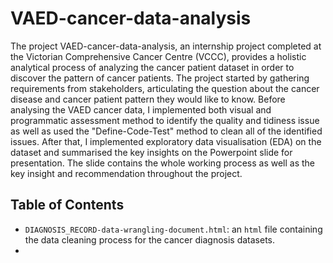 # VAED-cancer-data-analysis
The project VAED-cancer-data-analysis, an internship project completed at the Victorian Comprehensive Cancer Centre (VCCC), provides a holistic analytical process of analyzing the cancer patient dataset in order to discover the pattern of cancer patients. The project started by gathering requirements from stakeholders, articulating the question about the cancer disease and cancer patient pattern they would like to know. Before analysing the VAED cancer data, I implemented both visual and programmatic assessment method to identify the quality and tidiness issue as well as used the "Define-Code-Test" method to clean all of the identified issues. After that, I implemented exploratory data visualisation (EDA) on the dataset and summarised the key insights on the Powerpoint slide for presentation. The slide contains the whole working process as well as the key insight and recommendation throughout the project. 

## Table of Contents
- `DIAGNOSIS_RECORD-data-wrangling-document.html`: an `html` file containing the data cleaning process for the cancer diagnosis datasets.
- 
